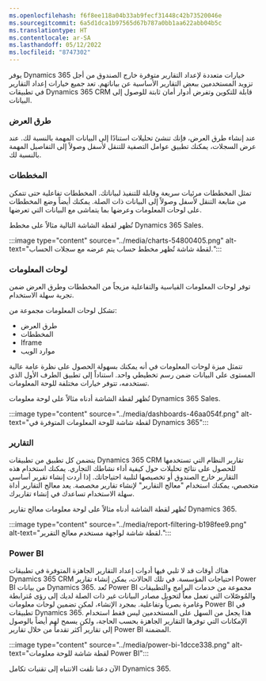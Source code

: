 ```yaml
---
ms.openlocfilehash: f6f8ee118a04b33ab9fecf31448c42b73520046e
ms.sourcegitcommit: 6a5d1dca1b97565d67b787a0bb1aa622abb04b5c
ms.translationtype: HT
ms.contentlocale: ar-SA
ms.lasthandoff: 05/12/2022
ms.locfileid: "8747302"
---
```

يوفر Dynamics 365 خيارات متعددة لإعداد التقارير متوفرة خارج الصندوق من أجل تزويد المستخدمين ببعض التقارير الأساسية عن بياناتهم. تعد جميع خيارات إعداد التقارير في تطبيقات Dynamics 365 CRM قابلة للتكوين وتفرض أدوار أمان ثابتة للوصول إلى البيانات.

### <a name="views"></a>طرق العرض

عند إنشاء طرق العرض، فإنك تنشئ تحليلات استنادًا إلى البيانات المهمة بالنسبة لك. عند عرض السجلات، يمكنك تطبيق عوامل التصفية للتنقل لأسفل وصولاً إلى التفاصيل المهمة بالنسبة لك.

### <a name="charts"></a>المخططات

تمثل المخططات مرئيات سريعة وقابلة للتنفيذ لبياناتك. المخططات تفاعلية حتى تتمكن من متابعة التنقل لأسفل وصولاً إلى البيانات ذات الصلة. يمكنك أيضاً وضع المخططات على لوحات المعلومات وعرضها بما يتماشى مع البيانات التي تعرضها.

تُظهر لقطة الشاشة التالية مثالاً على مخطط Dynamics 365 Sales.

:::image type="content" source="../media/charts-54800405.png" alt-text="لقطة شاشة تُظهر مخطط حساب يتم عرضه مع سجلات الحساب.":::


### <a name="dashboards"></a>لوحات المعلومات

توفر لوحات المعلومات القياسية والتفاعلية مزيجاً من المخططات وطرق العرض ضمن تجربة سهلة الاستخدام.

تشكل لوحات المعلومات مجموعة من:

 -  طرق العرض
 -  المخططات
 -  Iframe
 -  موارد الويب

تتمثل ميزة لوحات المعلومات في أنه يمكنك بسهولة الحصول على نظرة عامة عالية المستوى على البيانات ضمن رسم تخطيطي واحد. استناداً إلى تطبيق الطرف الأول الذي تستخدمه، تتوفر خيارات مختلفة للوحة المعلومات.

تُظهر لقطة الشاشة أدناه مثالاً على لوحة معلومات Dynamics 365 Sales.

:::image type="content" source="../media/dashboards-46aa054f.png" alt-text="لقطة شاشة للوحة المعلومات المتوفرة في Dynamics 365":::


### <a name="reports"></a>التقارير

يتضمن كل تطبيق من تطبيقات Dynamics 365 CRM تقارير النظام التي تستخدمها للحصول على نتائج تحليلات حول كيفية أداء نشاطك التجاري. يمكنك استخدام هذه التقارير خارج الصندوق أو تخصيصها لتلبية احتياجاتك. إذا أردت إنشاء تقرير أساسي متخصص، يمكنك استخدام "معالج التقارير" لإنشاء تقارير مخصصة. يعد معالج التقارير أداة سهلة الاستخدام تساعدك في إنشاء تقاريرك.

تُظهر لقطة الشاشة أدناه مثالاً على لوحة معلومات معالج تقارير Dynamics 365.

:::image type="content" source="../media/report-filtering-b198fee9.png" alt-text="لقطة شاشة لواجهة مستخدم معالج التقرير.":::


### <a name="power-bi"></a>Power BI

هناك أوقات قد لا تلبي فيها أدوات إعداد التقارير الجاهزة المتوفرة في تطبيقات Dynamics 365 CRM احتياجات المؤسسة. في تلك الحالات، يمكن إنشاء تقارير Power BI من بيانات Dynamics 365. تُعد Power BI مجموعة من خدمات البرامج والتطبيقات والمُوصّلات التي تعمل معاً لتحويل مصادر البيانات غير ذات الصلة لديك إلى رؤى مُترابطة وغامرة بصرياً وتفاعلية. بمجرد الإنشاء، لمكن تضمين لوحات معلومات Power BI في تطبيقات Dynamics 365. هذا يجعل من السهل على المستخدمين ليس فقط استخدام الإمكانات التي توفرها التقارير الجاهزة بحسب الحاجة، ولكن يسمح لهم أيضاً بالوصول إلى تقارير أكثر تقدماً من خلال تقارير Power BI المضمنة.

:::image type="content" source="../media/power-bi-1dcce338.png" alt-text="لقطة شاشة للوحة معلومات Power BI":::


الآن دعنا نلفت الانتباه إلى تقنيات تكامل Dynamics 365.
